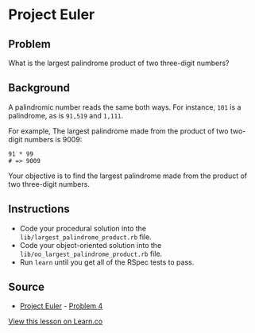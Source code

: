 
# Project Euler

## Problem

What is the largest palindrome product of two three-digit numbers?

## Background

A palindromic number reads the same both ways. For instance, `101` is a palindrome, as is `91,519` and `1,111`. 

For example, The largest palindrome made from the product of two two-digit numbers is 9009:

```
91 * 99
# => 9009
```

Your objective is to find the largest palindrome made from the product of two three-digit numbers.

## Instructions

- Code your procedural solution into the `lib/largest_palindrome_product.rb` file.
- Code your object-oriented solution into the `lib/oo_largest_palindrome_product.rb` file.
- Run `learn` until you get all of the RSpec tests to pass.

## Source

- [Project Euler](https://projecteuler.net/) - [Problem 4](https://projecteuler.net/problem=4)

<a href='https://learn.co/lessons/project-euler-largest-palindrome-product' data-visibility='hidden'>View this lesson on Learn.co</a>
